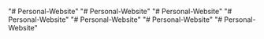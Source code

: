 "# Personal-Website" 
"# Personal-Website" 
"# Personal-Website" 
"# Personal-Website" 
"# Personal-Website" 
"# Personal-Website" 
"# Personal-Website" 
